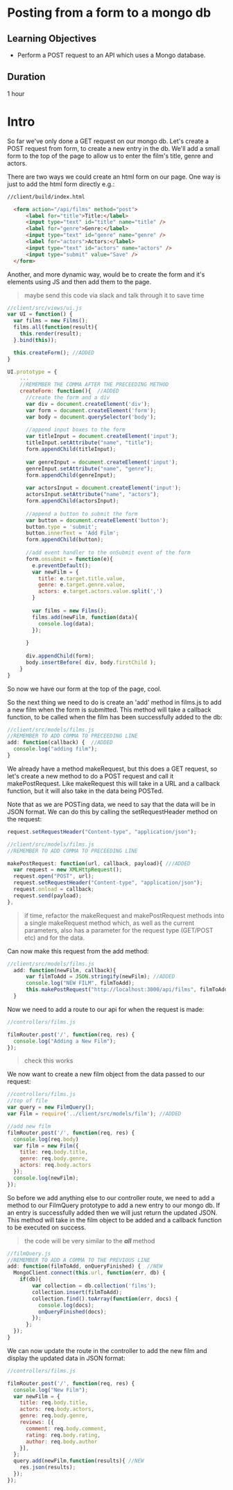 # Posting from a form to a mongo db

## Learning Objectives
- Perform a POST request to an API which uses a Mongo database.

## Duration
1 hour

# Intro

So far we've only done a GET request on our mongo db. Let's create a POST request from form, to create a new entry in the db. We'll add a small form to the top of the page to allow us to enter the film's title, genre and actors.

There are two ways we could create an html form on our page. One way is just to add the html form directly e.g.: 


```html
//client/build/index.html 

  <form action="/api/films" method="post"> 
      <label for="title">Title:</label>
      <input type="text" id="title" name="title" />
      <label for="genre">Genre:</label>
      <input type="text" id="genre" name="genre" />
      <label for="actors">Actors:</label>
      <input type="text" id="actors" name="actors" />
      <input type="submit" value="Save" />
  </form>
```

Another, and more dynamic way, would be to create the form and it's elements using JS and then add them to the page.

> maybe send this code via slack and talk through it to save time

```js
//client/src/views/ui.js
var UI = function() {
  var films = new Films();
  films.all(function(result){
    this.render(result);
  }.bind(this));

  this.createForm(); //ADDED
}

UI.prototype = {
    ...
    //REMEMBER THE COMMA AFTER THE PRECEEDING METHOD
    createForm: function(){  //ADDED
      //create the form and a div
      var div = document.createElement('div');
      var form = document.createElement('form');
      var body = document.querySelector('body');
    
      //append input boxes to the form
      var titleInput = document.createElement('input');
      titleInput.setAttribute("name", "title");
      form.appendChild(titleInput);
    
      var genreInput = document.createElement('input');
      genreInput.setAttribute("name", "genre");
      form.appendChild(genreInput);
    
      var actorsInput = document.createElement('input');
      actorsInput.setAttribute("name", "actors");
      form.appendChild(actorsInput);
    
      //append a button to submit the form
      var button = document.createElement('button');
      button.type = 'submit';
      button.innerText = 'Add Film';
      form.appendChild(button);
    
      //add event handler to the onSubmit event of the form
      form.onsubmit = function(e){
        e.preventDefault();
        var newFilm = {
          title: e.target.title.value,
          genre: e.target.genre.value,
          actors: e.target.actors.value.split(',')
        }
    
        var films = new Films(); 
        films.add(newFilm, function(data){
          console.log(data);
        });
    
      }
    
      div.appendChild(form);
      body.insertBefore( div, body.firstChild );
    }
}
```

So now we have our form at the top of the page, cool. 

So the next thing we need to do is create an 'add' method in films.js to add a new film when the form is submitted. This method will take a callback function, to be called when the film has been successfully added to the db:

```js
//client/src/models/films.js
//REMEMBER TO ADD COMMA TO PRECEEDING LINE
add: function(callback) {  //ADDED
  console.log("adding film");
}
```

We already have a method makeRequest, but this does a GET request, so let's create a new method to do a POST request and call it makePostRequest. Like makeRequest this will take in a URL and a callback function, but it will also take in the data being POSTed.

Note that as we are POSTing data, we need to say that the data will be in JSON format. We can do this by calling the setRequestHeader method on the request:

```js
request.setRequestHeader("Content-type", "application/json");
```

```js
//client/src/models/films.js
//REMEMBER TO ADD COMMA TO PRECEEDING LINE

makePostRequest: function(url, callback, payload){ ///ADDED
  var request = new XMLHttpRequest();
  request.open("POST", url);
  request.setRequestHeader("Content-type", "application/json");
  request.onload = callback;
  request.send(payload);
},
```

> if time, refactor the makeRequest and makePostRequest methods into a single makeRequest method which, as well as the current parameters, also has a parameter for the request type (GET/POST etc) and for the data.

Can now make this request from the add method:

```js
//client/src/models/films.js
  add: function(newFilm, callback){
      var filmToAdd = JSON.stringify(newFilm); //ADDED
      console.log("NEW FILM", filmToAdd);
      this.makePostRequest("http://localhost:3000/api/films", filmToAdd, callback);
  }
```

Now we need to add a route to our api for when the request is made:

```js
//controllers/films.js

filmRouter.post('/', function(req, res) {
  console.log("Adding a New Film");
});
```

> check this works

We now want to create a new film object from the data passed to our request:

```js
//controllers/films.js
//top of file
var query = new FilmQuery();
var Film = require('../client/src/models/film'); //ADDED

//add new film
filmRouter.post('/', function(req, res) {
  console.log(req.body)
  var film = new Film({
    title: req.body.title,
    genre: req.body.genre,
    actors: req.body.actors 
  });
  console.log(newFilm); 
});
```

So before we add anything else to our controller route, we need to add a method to our FilmQuery prototype to add a new entry to our mongo db. If an entry is successfully added then we will just return the updated JSON. This method will take in the film object to be added and a callback function to be executed on success. 

> the code will be very similar to the ___all___ method 

```js
//filmQuery.js
//REMEMBER TO ADD A COMMA TO THE PREVIOUS LINE
add: function(filmToAdd, onQueryFinished) {  //NEW
  MongoClient.connect(this.url, function(err, db) {
    if(db){
        var collection = db.collection('films');
        collection.insert(filmToAdd);
        collection.find().toArray(function(err, docs) {
          console.log(docs);
          onQueryFinished(docs);
        });
      };
  });
}
```

We can now update the route in the controller to add the new film and display the updated data in JSON format:

```js
//controllers/films.js

filmRouter.post('/', function(req, res) {
  console.log("New Film");
  var newFilm = { 
    title: req.body.title,
    actors: req.body.actors,
    genre: req.body.genre,
    reviews: [{ 
      comment: req.body.comment,
      rating: req.body.rating,
      author: req.body.author
    }],
  };
  query.add(newFilm,function(results){ //NEW
    res.json(results);
  });
});
```


